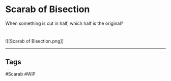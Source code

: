 # Scarab of Bisection
When something is cut in half, which half is the original?

#
![[Scarab of Bisection.png]]

---
## Tags
#Scarab
#WiP 